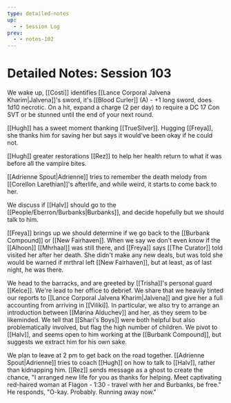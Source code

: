 ```yaml
---
type: detailed-notes
up:
  - - Session Log
prev:
  - - notes-102
---
```

# Detailed Notes: Session 103

We wake up, [[Costi]] identifies [[Lance Corporal Jalvena Kharim|Jalvena]]'s sword, it's [[Blood Curler]] (A) - +1 long sword, does 1d10 necrotic. On a hit, expand a charge (2 per day) to require a DC 17 Con SVT or be stunned until the end of your next round.

[[Hugh]] has a sweet moment thanking [[TrueSilver]]. Hugging [[Freya]], she thanks him for saving her but says it would've been okay if he could not. 

[[Hugh]] greater restorations [[Rez]] to help her health return to what it was before all the vampire bites.

[[Adrienne Spout|Adrienne]] tries to remember the death melody from [[Corellon Larethian]]'s afterlife, and while weird, it starts to come back to her. 

We discuss if [[Halv]] should go to the [[People/Eberron/Burbanks|Burbanks]], and decide hopefully but we should talk to him. 

[[Freya]] brings up we should determine if we go back to the [[Burbank Compound]] or [[New Fairhaven]]. When we say we don't even know if the [[Alhoon]] [[Mhrhaal]] was still there, and [[Freya]] says [[The Curator]] told visited her after her death. She didn't make any new deals, but was told she would be warned if mrthral left [[New Fairhaven]], but at least, as of last night, he was there. 

We head to the barracks, and are greeted by [[Trisha]]'s personal guard [[Kelce]]. We're lead to her office to debrief. We share that we heavily tinted our reports to [[Lance Corporal Jalvena Kharim|Jalvena]] and give her a full accounting from arriving in [[Viliki]]. In particular, we also try to arrange an introduction between [[Marina Alduchev]] and her, as they seem to be likeminded. We tell that [[Shari's Boys]] were both helpful but also problematically involved, but flag the high number of children. We pivot to [[Halv]], and seems open to him working at the [[Burbank Compound]], but suggests we extract him for his own sake. 

We plan to leave at 2 pm to get back on the road together. [[Adrienne Spout|Adrienne]] tries to coach [[Hugh]] on how to talk to [[Halv]], rather than kidnapping him. [[Rez]] sends message as a ghost to create the chance, "I arranged new life for you as thanks for helping. Meet captivating red-haired woman at Flagon - 1:30 - travel with her and Burbanks, be free." He responds, "O-kay. Probably. Running away now."

